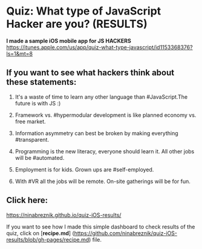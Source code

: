 # Quiz: What type of JavaScript Hacker are you? (RESULTS)

**I made a sample iOS mobile app for JS HACKERS** https://itunes.apple.com/us/app/quiz-what-type-javascript/id1153368376?ls=1&mt=8

## If you want to see what hackers think about these statements:

1. It's a waste of time to learn any other language than #JavaScript.The future is with JS :)

2. Framework vs. #hypermodular development is like planned economy vs. free market.

3. Information asymmetry can best be broken by making everything #transparent.

4. Programming is the new literacy, everyone should learn it. All other jobs will be #automated.

5. Employment is for kids. Grown ups are #self-employed.

6. With #VR all the jobs will be remote. On-site gatherings will be for fun.

## Click here:
https://ninabreznik.github.io/quiz-iOS-results/

If you want to see how I made this simple dashboard to check results of the quiz, click on [**recipe.md**] (https://github.com/ninabreznik/quiz-iOS-results/blob/gh-pages/recipe.md) file.
